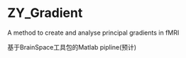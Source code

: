 # ZY_Gradient
A method to create and analyse principal gradients in fMRI

基于BrainSpace工具包的Matlab pipline(预计)
